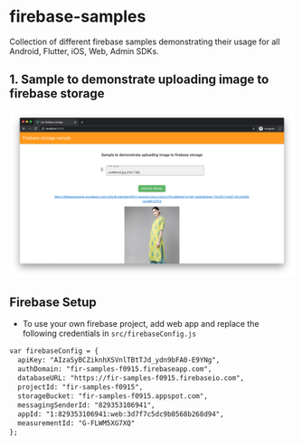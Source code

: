 # firebase-samples

Collection of different firebase samples demonstrating their usage for all Android, Flutter, iOS, Web, Admin SDKs.

## 1. Sample to demonstrate uploading image to firebase storage

<img src="https://raw.githubusercontent.com/apgapg/firebase-samples/master/vue-firebase-storage/res/s2.png"  width="auto">

## Firebase Setup

- To use your own firebase project, add web app and replace the following credentials in `src/firebaseConfig.js`

```
var firebaseConfig = {
  apiKey: "AIzaSyBCZiknhXSVnlTBtTJd_ydn9bFA0-E9YNg",
  authDomain: "fir-samples-f0915.firebaseapp.com",
  databaseURL: "https://fir-samples-f0915.firebaseio.com",
  projectId: "fir-samples-f0915",
  storageBucket: "fir-samples-f0915.appspot.com",
  messagingSenderId: "829353106941",
  appId: "1:829353106941:web:3d7f7c5dc9b0568b268d94",
  measurementId: "G-FLWM5XG7XQ"
};
```